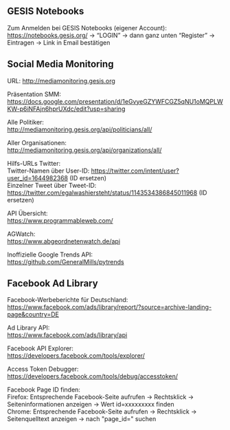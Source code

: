 GESIS Notebooks
-------------------------------------
Zum Anmelden bei GESIS Notebooks (eigener Account):
https://notebooks.gesis.org/  → “LOGIN” → dann ganz unten “Register” → Eintragen → Link in Email bestätigen



Social Media Monitoring 
------------------------------------
URL: http://mediamonitoring.gesis.org

Präsentation SMM: <br>
https://docs.google.com/presentation/d/1eGvyeGZYWFCGZ5qNU1oMQPLWKW-p6iNFAjn6hprUXdc/edit?usp=sharing 

Alle Politiker: <br>
http://mediamonitoring.gesis.org/api/politicians/all/

Aller Organisationen: <br>
http://mediamonitoring.gesis.org/api/organizations/all/ 


Hilfs-URLs Twitter: <br>
Twitter-Namen über User-ID: https://twitter.com/intent/user?user_id=1644982368  (ID ersetzen)<br>
Einzelner Tweet über Tweet-ID: https://twitter.com/egalwashiersteht/status/1143534386845011968   (ID ersetzen)


API Übersicht: <br>
https://www.programmableweb.com/
 
AGWatch: <br>
https://www.abgeordnetenwatch.de/api
 
Inoffizielle Google Trends API: <br>
https://github.com/GeneralMills/pytrends


Facebook Ad Library
------------------------------------
Facebook-Werbeberichte für Deutschland: <br> https://www.facebook.com/ads/library/report/?source=archive-landing-page&country=DE

Ad Library API: <br>
https://www.facebook.com/ads/library/api

Facebook API Explorer: <br>
https://developers.facebook.com/tools/explorer/

Access Token Debugger: <br>
https://developers.facebook.com/tools/debug/accesstoken/

Facebook Page ID finden: <br>
Firefox: Entsprechende Facebook-Seite aufrufen -> Rechtsklick -> Seiteninformationen anzeigen -> Wert id=xxxxxxxxx finden <br>
Chrome: Entsprechende Facebook-Seite aufrufen -> Rechtsklick -> Seitenquelltext anzeigen -> nach "page_id=" suchen
